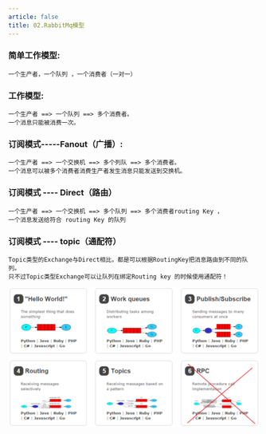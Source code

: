 ```yaml
---
article: false
title: 02.RabbitMq模型
---
```




### 简单工作模型:
```text
一个生产者，一个队列 ，一个消费者（一对一）
```

### 工作模型:
```text
一个生产者 ==> 一个队列 ==> 多个消费者。
一个消息只能被消费一次。
```

### 订阅模式-----Fanout（广播）:
```text
一个生产者 ==> 一个交换机 ==> 多个列队 ==> 多个消费者。
一个消息可以被多个消费者消费生产者发生消息只能发送到交换机。
```

### 订阅模式 ---- Direct（路由）
```text
一个生产者 ==> 一个交换机 ==> 多个队列 ==> 多个消费者routing Key ，
一个消息发送给符合 routing Key 的队列
```

### 订阅模式 ---- topic（通配符）
```text
Topic类型的Exchange与Direct相比，都是可以根据RoutingKey把消息路由到不同的队列。
只不过Topic类型Exchange可以让队列在绑定Routing key 的时候使用通配符！
```

![](img/01.png)























